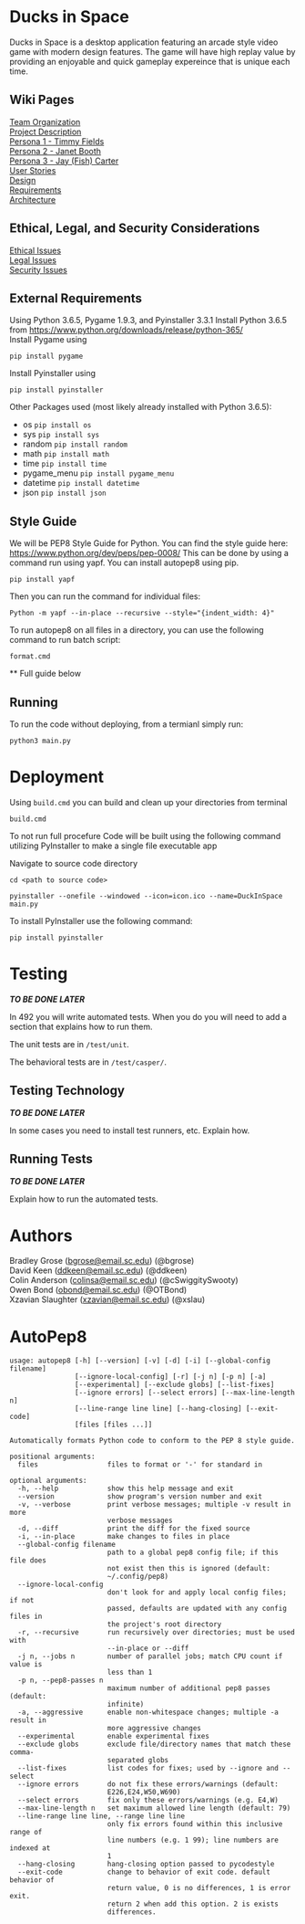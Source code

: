 
# Ducks in Space

Ducks in Space is a desktop application featuring an arcade style video game with modern design features. The game will have high replay value by providing an enjoyable and quick gameplay expereince that is unique each time. 

## Wiki Pages
[Team Organization](https://github.com/SCCapstone/RubberDuck/wiki/Team-Organization) <br>
[Project Description](https://github.com/SCCapstone/RubberDuck/wiki/Project-Description)  <br>
[Persona 1 - Timmy Fields](https://github.com/SCCapstone/RubberDuck/wiki/Persona-1---Timmy-Fields) <br>
[Persona 2 - Janet Booth](https://github.com/SCCapstone/RubberDuck/wiki/Persona-2---Janet-Booth) <br>
[Persona 3 - Jay (Fish) Carter](https://github.com/SCCapstone/RubberDuck/wiki/Persona-3-Jay-%22Fish%22-Carter) <br>
[User Stories](https://github.com/SCCapstone/RubberDuck/wiki/User-Stories) <br>
[Design](https://github.com/SCCapstone/RubberDuck/wiki/Design)<br>
[Requirements](https://github.com/SCCapstone/RubberDuck/wiki/Requirements)<br>
[Architecture](https://github.com/SCCapstone/RubberDuck/wiki/Architecture)

## Ethical, Legal, and Security Considerations
[Ethical Issues](https://github.com/SCCapstone/RubberDuck/wiki/Ethical-Issues) <br>
[Legal Issues](https://github.com/SCCapstone/RubberDuck/wiki/Legal-Issues) <br>
[Security Issues](https://github.com/SCCapstone/RubberDuck/wiki/Security-Issues) <br>

## External Requirements

Using Python 3.6.5, Pygame 1.9.3, and Pyinstaller 3.3.1
Install Python 3.6.5 from https://www.python.org/downloads/release/python-365/ <br>
Install Pygame using
```
pip install pygame
```
Install Pyinstaller using
```
pip install pyinstaller
```

Other Packages used (most likely already installed with Python 3.6.5):

* os `pip install os`
* sys `pip install sys`
* random `pip install random`
* math `pip install math`
* time `pip install time`
* pygame_menu `pip install pygame_menu`
* datetime `pip install datetime`
* json `pip install json`


## Style Guide
We will be PEP8 Style Guide for Python. You can find the style guide here: https://www.python.org/dev/peps/pep-0008/
This can be done by using a command run using yapf. You can install autopep8 using pip.

```` 
pip install yapf
````

Then you can run the command for individual files:

```` 
Python -m yapf --in-place --recursive --style="{indent_width: 4}" 
````

To run autopep8 on all files in a directory, you can use the following command to run batch script:

````
format.cmd
````


** Full guide below

## Running

To run the code without deploying, from a termianl simply run:

````
python3 main.py
````

# Deployment
Using `build.cmd` you can build and clean up your directories from terminal

```
build.cmd
```

To not run full procefure Code will be built using the following command utilizing PyInstaller to make a single file executable app

Navigate to source code directory
````
cd <path to source code> 
````
````
pyinstaller --onefile --windowed --icon=icon.ico --name=DuckInSpace main.py 
````

To install PyInstaller use the following command:
````
pip install pyinstaller
````


# Testing

***TO BE DONE LATER***

In 492 you will write automated tests. When you do you will need to add a 
section that explains how to run them.

The unit tests are in `/test/unit`.

The behavioral tests are in `/test/casper/`.

## Testing Technology

***TO BE DONE LATER***

In some cases you need to install test runners, etc. Explain how.

## Running Tests

***TO BE DONE LATER***

Explain how to run the automated tests.

# Authors

Bradley Grose (bgrose@email.sc.edu) (@bgrose) <br>
David Keen (ddkeen@email.sc.edu) (@ddkeen) <br>
Colin Anderson (colinsa@email.sc.edu) (@cSwiggitySwooty) <br>
Owen Bond (obond@email.sc.edu) (@OTBond) <br>
Xzavian Slaughter (xzavian@email.sc.edu) (@xslau) <br>


# AutoPep8
````
usage: autopep8 [-h] [--version] [-v] [-d] [-i] [--global-config filename]
                [--ignore-local-config] [-r] [-j n] [-p n] [-a]
                [--experimental] [--exclude globs] [--list-fixes]
                [--ignore errors] [--select errors] [--max-line-length n]
                [--line-range line line] [--hang-closing] [--exit-code]
                [files [files ...]]

Automatically formats Python code to conform to the PEP 8 style guide.

positional arguments:
  files                 files to format or '-' for standard in

optional arguments:
  -h, --help            show this help message and exit
  --version             show program's version number and exit
  -v, --verbose         print verbose messages; multiple -v result in more
                        verbose messages
  -d, --diff            print the diff for the fixed source
  -i, --in-place        make changes to files in place
  --global-config filename
                        path to a global pep8 config file; if this file does
                        not exist then this is ignored (default:
                        ~/.config/pep8)
  --ignore-local-config
                        don't look for and apply local config files; if not
                        passed, defaults are updated with any config files in
                        the project's root directory
  -r, --recursive       run recursively over directories; must be used with
                        --in-place or --diff
  -j n, --jobs n        number of parallel jobs; match CPU count if value is
                        less than 1
  -p n, --pep8-passes n
                        maximum number of additional pep8 passes (default:
                        infinite)
  -a, --aggressive      enable non-whitespace changes; multiple -a result in
                        more aggressive changes
  --experimental        enable experimental fixes
  --exclude globs       exclude file/directory names that match these comma-
                        separated globs
  --list-fixes          list codes for fixes; used by --ignore and --select
  --ignore errors       do not fix these errors/warnings (default:
                        E226,E24,W50,W690)
  --select errors       fix only these errors/warnings (e.g. E4,W)
  --max-line-length n   set maximum allowed line length (default: 79)
  --line-range line line, --range line line
                        only fix errors found within this inclusive range of
                        line numbers (e.g. 1 99); line numbers are indexed at
                        1
  --hang-closing        hang-closing option passed to pycodestyle
  --exit-code           change to behavior of exit code. default behavior of
                        return value, 0 is no differences, 1 is error exit.
                        return 2 when add this option. 2 is exists
                        differences.
````
